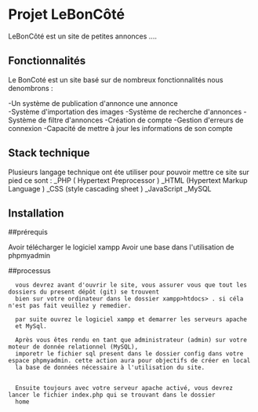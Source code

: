 # Projet LeBonCôté

LeBonCôté est un site de petites annonces ....

## Fonctionnalités

Le BonCoté est un site basé sur de nombreux fonctionnalités 
nous denombrons : 

-Un système de publication d'annonce une annonce  
-Système d'importation des images
-Système de recherche d'annonces
-Système de filtre d'annonces
-Création de compte
-Gestion d'erreurs de connexion
-Capacité de mettre à jour les informations de son compte 

## Stack technique

Plusieurs langage technique ont éte utiliser pour pouvoir mettre ce site sur pied
ce sont :
      _PHP ( Hypertext Preprocessor )
      _HTML (Hypertext Markup Language )
      _CSS (style cascading sheet )
      _JavaScript
      _MySQL

## Installation
 ##prérequis 
 
   Avoir télécharger le logiciel xampp
   Avoir une base dans l'utilisation de phpmyadmin 
   
 ##processus
 
      vous devrez avant d'ouvrir le site, vous assurer vous que tout les dossiers du present dépôt (git) se trouvent 
      bien sur votre ordinateur dans le dossier xampp>htdocs> . si céla n'est pas fait veuillez y remedier.
      
      par suite ouvrez le logiciel xampp et demarrer les serveurs apache 
      et MySql.
        
      Après vous êtes rendu en tant que administrateur (admin) sur votre moteur de donnée relationnel (MySQL), 
      imporetr le fichier sql present dans le dossier config dans votre espace phpmyadmin. cette action aura pour objectifs de créer en local
      la base de données nécessaire à l'utilisation du site.

   
      Ensuite toujours avec votre serveur apache activé, vous devrez lancer le fichier index.php qui se trouvant dans le dossier 
      home
      
